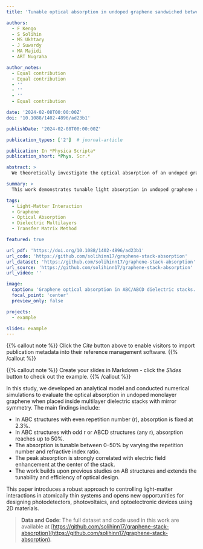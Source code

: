 ```yaml
---
title: 'Tunable optical absorption in undoped graphene sandwiched between multilayer dielectric stacks with mirror symmetry'

authors:
  - F Kengo
  - S Solihin
  - MS Ukhtary
  - J Suwardy
  - MA Majidi
  - ART Nugraha

author_notes:
  - Equal contribution
  - Equal contribution
  - ''
  - ''
  - ''
  - Equal contribution

date: '2024-02-08T00:00:00Z'
doi: '10.1088/1402-4896/ad23b1'

publishDate: '2024-02-08T00:00:00Z'

publication_types: ['2']  # journal-article

publication: In *Physica Scripta*
publication_short: *Phys. Scr.*

abstract: >
  We theoretically investigate the optical absorption of an undoped graphene monolayer embedded in a one-dimensional multilayer dielectric stack with mirror symmetry. Using the transfer matrix method, we derive analytical and numerical solutions for the optical absorption as a function of the stack's structural parameters. We find that in an ABC structure with even repetition number, graphene absorbs 2.3% of light—identical to the value for free-standing graphene. However, in an ABC structure with odd repetition or an ABCD structure (regardless of repetition number), the optical absorption can reach up to 50%, which is the theoretical maximum for undoped monolayers in symmetric stacks. These results enable tunable light absorption between 0–50% and offer design flexibility for optoelectronic applications.

summary: >
  This work demonstrates tunable light absorption in undoped graphene using dielectric multilayers. Optical absorption can reach up to 50% depending on stack configuration and refractive indices.

tags:
  - Light-Matter Interaction
  - Graphene
  - Optical Absorption
  - Dielectric Multilayers
  - Transfer Matrix Method

featured: true

url_pdf: 'https://doi.org/10.1088/1402-4896/ad23b1'
url_code: 'https://github.com/solihinn17/graphene-stack-absorption'
url_dataset: 'https://github.com/solihinn17/graphene-stack-absorption'
url_source: 'https://github.com/solihinn17/graphene-stack-absorption'
url_video: ''

image:
  caption: 'Graphene optical absorption in ABC/ABCD dielectric stacks.'
  focal_point: 'center'
  preview_only: false

projects:
  - example

slides: example
---
```


{{% callout note %}}
Click the _Cite_ button above to enable visitors to import publication metadata into their reference management software.
{{% /callout %}}

{{% callout note %}}
Create your slides in Markdown - click the _Slides_ button to check out the example.
{{% /callout %}}

In this study, we developed an analytical model and conducted numerical simulations to evaluate the optical absorption in undoped monolayer graphene when placed inside multilayer dielectric stacks with mirror symmetry. The main findings include:

- In ABC structures with even repetition number (r), absorption is fixed at 2.3%.
- In ABC structures with odd r or ABCD structures (any r), absorption reaches up to 50%.
- The absorption is tunable between 0–50% by varying the repetition number and refractive index ratio.
- The peak absorption is strongly correlated with electric field enhancement at the center of the stack.
- The work builds upon previous studies on AB structures and extends the tunability and efficiency of optical design.

This paper introduces a robust approach to controlling light-matter interactions in atomically thin systems and opens new opportunities for designing photodetectors, photovoltaics, and optoelectronic devices using 2D materials.

> **Data and Code**: The full dataset and code used in this work are available at [https://github.com/solihinn17/graphene-stack-absorption](https://github.com/solihinn17/graphene-stack-absorption).

